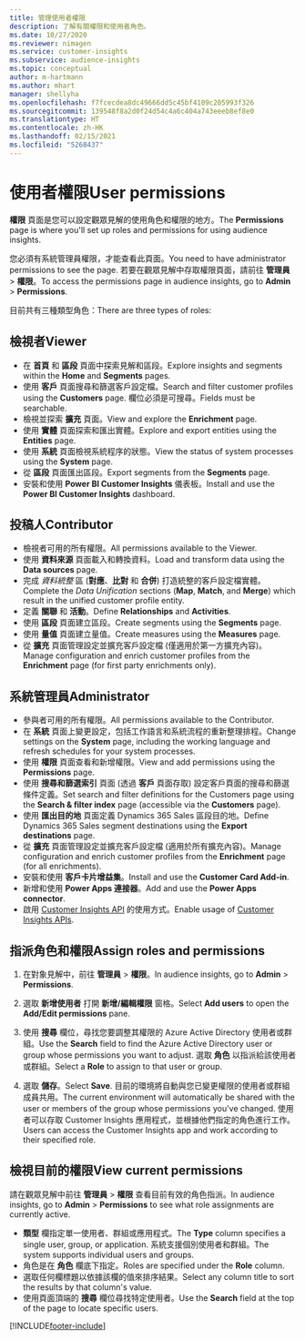 ```yaml
---
title: 管理使用者權限
description: 了解有關權限和使用者角色。
ms.date: 10/27/2020
ms.reviewer: nimagen
ms.service: customer-insights
ms.subservice: audience-insights
ms.topic: conceptual
author: m-hartmann
ms.author: mhart
manager: shellyha
ms.openlocfilehash: f7fcecdea8dc49666dd5c45bf4109c205993f326
ms.sourcegitcommit: 139548f8a2d0f24d54c4a6c404a743eeeb8ef8e0
ms.translationtype: HT
ms.contentlocale: zh-HK
ms.lasthandoff: 02/15/2021
ms.locfileid: "5268437"
---
```

# <a name="user-permissions"></a><span data-ttu-id="bbd22-103">使用者權限</span><span class="sxs-lookup"><span data-stu-id="bbd22-103">User permissions</span></span>

<span data-ttu-id="bbd22-104">**權限** 頁面是您可以設定觀眾見解的使用角色和權限的地方。</span><span class="sxs-lookup"><span data-stu-id="bbd22-104">The **Permissions** page is where you'll set up roles and permissions for using audience insights.</span></span>

<span data-ttu-id="bbd22-105">您必須有系統管理員權限，才能查看此頁面。</span><span class="sxs-lookup"><span data-stu-id="bbd22-105">You need to have administrator permissions to see the page.</span></span> <span data-ttu-id="bbd22-106">若要在觀眾見解中存取權限頁面，請前往 **管理員** > **權限**。</span><span class="sxs-lookup"><span data-stu-id="bbd22-106">To access the permissions page in audience insights, go to **Admin** > **Permissions**.</span></span>

<span data-ttu-id="bbd22-107">目前共有三種類型角色：</span><span class="sxs-lookup"><span data-stu-id="bbd22-107">There are three types of roles:</span></span>

## <a name="viewer"></a><span data-ttu-id="bbd22-108">檢視者</span><span class="sxs-lookup"><span data-stu-id="bbd22-108">Viewer</span></span>

- <span data-ttu-id="bbd22-109">在 **首頁** 和 **區段** 頁面中探索見解和區段。</span><span class="sxs-lookup"><span data-stu-id="bbd22-109">Explore insights and segments within the **Home** and **Segments** pages.</span></span>
- <span data-ttu-id="bbd22-110">使用 **客戶** 頁面搜尋和篩選客戶設定檔。</span><span class="sxs-lookup"><span data-stu-id="bbd22-110">Search and filter customer profiles using the **Customers** page.</span></span> <span data-ttu-id="bbd22-111">欄位必須是可搜尋。</span><span class="sxs-lookup"><span data-stu-id="bbd22-111">Fields must be searchable.</span></span>
- <span data-ttu-id="bbd22-112">檢視並探索 **擴充** 頁面。</span><span class="sxs-lookup"><span data-stu-id="bbd22-112">View and explore the **Enrichment** page.</span></span>
- <span data-ttu-id="bbd22-113">使用 **實體** 頁面探索和匯出實體。</span><span class="sxs-lookup"><span data-stu-id="bbd22-113">Explore and export entities using the **Entities** page.</span></span>
- <span data-ttu-id="bbd22-114">使用 **系統** 頁面檢視系統程序的狀態。</span><span class="sxs-lookup"><span data-stu-id="bbd22-114">View the status of system processes  using the **System** page.</span></span>
- <span data-ttu-id="bbd22-115">從 **區段** 頁面匯出區段。</span><span class="sxs-lookup"><span data-stu-id="bbd22-115">Export segments from the **Segments** page.</span></span>
- <span data-ttu-id="bbd22-116">安裝和使用 **Power BI Customer Insights** 儀表板。</span><span class="sxs-lookup"><span data-stu-id="bbd22-116">Install and use the **Power BI Customer Insights** dashboard.</span></span>

## <a name="contributor"></a><span data-ttu-id="bbd22-117">投稿人</span><span class="sxs-lookup"><span data-stu-id="bbd22-117">Contributor</span></span>

- <span data-ttu-id="bbd22-118">檢視者可用的所有權限。</span><span class="sxs-lookup"><span data-stu-id="bbd22-118">All permissions available to the Viewer.</span></span>
- <span data-ttu-id="bbd22-119">使用 **資料來源** 頁面載入和轉換資料。</span><span class="sxs-lookup"><span data-stu-id="bbd22-119">Load and transform data using the **Data sources** page.</span></span>
- <span data-ttu-id="bbd22-120">完成 *資料統整* 區 (**對應**、**比對** 和 **合併**) 打造統整的客戶設定檔實體。</span><span class="sxs-lookup"><span data-stu-id="bbd22-120">Complete the *Data Unification* sections (**Map**, **Match**, and **Merge**) which result in the unified customer profile entity.</span></span>
- <span data-ttu-id="bbd22-121">定義 **關聯** 和 **活動**。</span><span class="sxs-lookup"><span data-stu-id="bbd22-121">Define **Relationships** and **Activities**.</span></span>
- <span data-ttu-id="bbd22-122">使用 **區段** 頁面建立區段。</span><span class="sxs-lookup"><span data-stu-id="bbd22-122">Create segments using the **Segments** page.</span></span>
- <span data-ttu-id="bbd22-123">使用 **量值** 頁面建立量值。</span><span class="sxs-lookup"><span data-stu-id="bbd22-123">Create measures using the **Measures** page.</span></span>
- <span data-ttu-id="bbd22-124">從 **擴充** 頁面管理設定並擴充客戶設定檔 (僅適用於第一方擴充內容)。</span><span class="sxs-lookup"><span data-stu-id="bbd22-124">Manage configuration and enrich customer profiles from the **Enrichment** page (for first party enrichments only).</span></span>

## <a name="administrator"></a><span data-ttu-id="bbd22-125">系統管理員</span><span class="sxs-lookup"><span data-stu-id="bbd22-125">Administrator</span></span>

- <span data-ttu-id="bbd22-126">參與者可用的所有權限。</span><span class="sxs-lookup"><span data-stu-id="bbd22-126">All permissions available to the Contributor.</span></span>
- <span data-ttu-id="bbd22-127">在 **系統** 頁面上變更設定，包括工作語言和系統流程的重新整理排程。</span><span class="sxs-lookup"><span data-stu-id="bbd22-127">Change settings on the **System** page, including the working language and refresh schedules for your system processes.</span></span>
- <span data-ttu-id="bbd22-128">使用 **權限** 頁面查看和新增權限。</span><span class="sxs-lookup"><span data-stu-id="bbd22-128">View and add permissions using the **Permissions** page.</span></span>
- <span data-ttu-id="bbd22-129">使用 **搜尋和篩選索引** 頁面 (透過 **客戶** 頁面存取) 設定客戶頁面的搜尋和篩選條件定義。</span><span class="sxs-lookup"><span data-stu-id="bbd22-129">Set search and filter definitions for the Customers page using the **Search & filter index** page (accessible via the **Customers** page).</span></span>
- <span data-ttu-id="bbd22-130">使用 **匯出目的地** 頁面定義 Dynamics 365 Sales 區段目的地。</span><span class="sxs-lookup"><span data-stu-id="bbd22-130">Define Dynamics 365 Sales segment destinations using the **Export destinations** page.</span></span>
- <span data-ttu-id="bbd22-131">從 **擴充** 頁面管理設定並擴充客戶設定檔 (適用於所有擴充內容)。</span><span class="sxs-lookup"><span data-stu-id="bbd22-131">Manage configuration and enrich customer profiles from the **Enrichment** page (for all enrichments).</span></span>
- <span data-ttu-id="bbd22-132">安裝和使用 **客戶卡片增益集**。</span><span class="sxs-lookup"><span data-stu-id="bbd22-132">Install and use the **Customer Card Add-in**.</span></span>
- <span data-ttu-id="bbd22-133">新增和使用 **Power Apps 連接器**。</span><span class="sxs-lookup"><span data-stu-id="bbd22-133">Add and use the **Power Apps connector**.</span></span>
- <span data-ttu-id="bbd22-134">啟用 [Customer Insights API](apis.md) 的使用方式。</span><span class="sxs-lookup"><span data-stu-id="bbd22-134">Enable usage of [Customer Insights APIs](apis.md).</span></span>

## <a name="assign-roles-and-permissions"></a><span data-ttu-id="bbd22-135">指派角色和權限</span><span class="sxs-lookup"><span data-stu-id="bbd22-135">Assign roles and permissions</span></span>

1. <span data-ttu-id="bbd22-136">在對象見解中，前往 **管理員** > **權限**。</span><span class="sxs-lookup"><span data-stu-id="bbd22-136">In audience insights, go to **Admin** > **Permissions**.</span></span>

1. <span data-ttu-id="bbd22-137">選取 **新增使用者** 打開 **新增/編輯權限** 窗格。</span><span class="sxs-lookup"><span data-stu-id="bbd22-137">Select **Add users** to open the **Add/Edit permissions** pane.</span></span>

1. <span data-ttu-id="bbd22-138">使用 **搜尋** 欄位，尋找您要調整其權限的 Azure Active Directory 使用者或群組。</span><span class="sxs-lookup"><span data-stu-id="bbd22-138">Use the **Search** field to find the Azure Active Directory user or group whose permissions you want to adjust.</span></span> <span data-ttu-id="bbd22-139">選取 **角色** 以指派給該使用者或群組。</span><span class="sxs-lookup"><span data-stu-id="bbd22-139">Select a **Role** to assign to that user or group.</span></span>

1. <span data-ttu-id="bbd22-140">選取 **儲存**。</span><span class="sxs-lookup"><span data-stu-id="bbd22-140">Select **Save**.</span></span> <span data-ttu-id="bbd22-141">目前的環境將自動與您已變更權限的使用者或群組成員共用。</span><span class="sxs-lookup"><span data-stu-id="bbd22-141">The current environment will automatically be shared with the user or members of the group whose permissions you've changed.</span></span> <span data-ttu-id="bbd22-142">使用者可以存取 Customer Insights 應用程式，並根據他們指定的角色進行工作。</span><span class="sxs-lookup"><span data-stu-id="bbd22-142">Users can access the Customer Insights app and work according to their specified role.</span></span>

## <a name="view-current-permissions"></a><span data-ttu-id="bbd22-143">檢視目前的權限</span><span class="sxs-lookup"><span data-stu-id="bbd22-143">View current permissions</span></span>

<span data-ttu-id="bbd22-144">請在觀眾見解中前往 **管理員** > **權限** 查看目前有效的角色指派。</span><span class="sxs-lookup"><span data-stu-id="bbd22-144">In audience insights, go to **Admin** > **Permissions** to see what role assignments are currently active.</span></span>

- <span data-ttu-id="bbd22-145">**類型** 欄指定單一使用者、群組或應用程式。</span><span class="sxs-lookup"><span data-stu-id="bbd22-145">The **Type** column specifies a single user, group, or application.</span></span> <span data-ttu-id="bbd22-146">系統支援個別使用者和群組。</span><span class="sxs-lookup"><span data-stu-id="bbd22-146">The system supports individual users and groups.</span></span>
- <span data-ttu-id="bbd22-147">角色是在 **角色** 欄底下指定。</span><span class="sxs-lookup"><span data-stu-id="bbd22-147">Roles are specified under the **Role** column.</span></span>
- <span data-ttu-id="bbd22-148">選取任何欄標題以依據該欄的值來排序結果。</span><span class="sxs-lookup"><span data-stu-id="bbd22-148">Select any column title to sort the results by that column's value.</span></span>
- <span data-ttu-id="bbd22-149">使用頁面頂端的 **搜尋** 欄位尋找特定使用者。</span><span class="sxs-lookup"><span data-stu-id="bbd22-149">Use the **Search** field at the top of the page to locate specific users.</span></span>


[!INCLUDE[footer-include](../includes/footer-banner.md)]